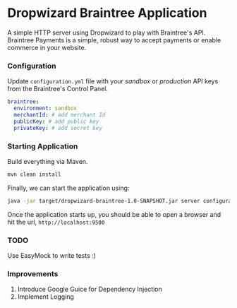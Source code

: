 # Dropwizard Braintree Application

A simple HTTP server using Dropwizard to play with Braintree's API. Braintree Payments is a simple, robust way to accept payments or enable commerce in your website.

### Configuration

Update `configuration.yml` file with your *sandbox* or *production* API keys from the Braintree's Control Panel.

```yml
braintree:
  environment: sandbox
  merchantId: # add merchant Id
  publicKey: # add public key
  privateKey: # add secret key
```

### Starting Application

Build everything via Maven.

```bash
mvn clean install
```

Finally, we can start the application using:

```bash
java -jar target/dropwizard-braintree-1.0-SNAPSHOT.jar server configuration.yml
```

Once the application starts up, you should be able to open a browser and hit the url, `http://localhost:9500`

### TODO

Use EasyMock to write tests :)

### Improvements
1. Introduce Google Guice for Dependency Injection
2. Implement Logging
